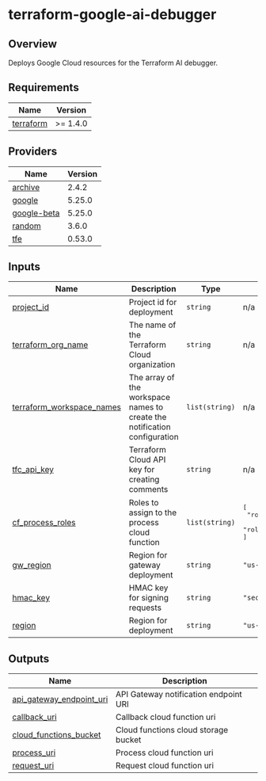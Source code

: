 <!-- BEGIN_TF_DOCS -->
# terraform-google-ai-debugger

## Overview

Deploys Google Cloud resources for the Terraform AI debugger.

## Requirements

| Name | Version |
|------|---------|
| <a name="requirement_terraform"></a> [terraform](#requirement\_terraform) | >= 1.4.0 |

## Providers

| Name | Version |
|------|---------|
| <a name="provider_archive"></a> [archive](#provider\_archive) | 2.4.2 |
| <a name="provider_google"></a> [google](#provider\_google) | 5.25.0 |
| <a name="provider_google-beta"></a> [google-beta](#provider\_google-beta) | 5.25.0 |
| <a name="provider_random"></a> [random](#provider\_random) | 3.6.0 |
| <a name="provider_tfe"></a> [tfe](#provider\_tfe) | 0.53.0 |

## Inputs

| Name | Description | Type | Default | Required |
|------|-------------|------|---------|:--------:|
| <a name="input_project_id"></a> [project\_id](#input\_project\_id) | Project id for deployment | `string` | n/a | yes |
| <a name="input_terraform_org_name"></a> [terraform\_org\_name](#input\_terraform\_org\_name) | The name of the Terraform Cloud organization | `string` | n/a | yes |
| <a name="input_terraform_workspace_names"></a> [terraform\_workspace\_names](#input\_terraform\_workspace\_names) | The array of the workspace names to create the notification configuration | `list(string)` | n/a | yes |
| <a name="input_tfc_api_key"></a> [tfc\_api\_key](#input\_tfc\_api\_key) | Terraform Cloud API key for creating comments | `string` | n/a | yes |
| <a name="input_cf_process_roles"></a> [cf\_process\_roles](#input\_cf\_process\_roles) | Roles to assign to the process cloud function | `list(string)` | <pre>[<br>  "roles/aiplatform.user",<br>  "roles/secretmanager.secretAccessor"<br>]</pre> | no |
| <a name="input_gw_region"></a> [gw\_region](#input\_gw\_region) | Region for gateway deployment | `string` | `"us-west2"` | no |
| <a name="input_hmac_key"></a> [hmac\_key](#input\_hmac\_key) | HMAC key for signing requests | `string` | `"secret"` | no |
| <a name="input_region"></a> [region](#input\_region) | Region for deployment | `string` | `"us-west1"` | no |

## Outputs

| Name | Description |
|------|-------------|
| <a name="output_api_gateway_endpoint_uri"></a> [api\_gateway\_endpoint\_uri](#output\_api\_gateway\_endpoint\_uri) | API Gateway notification endpoint URI |
| <a name="output_callback_uri"></a> [callback\_uri](#output\_callback\_uri) | Callback cloud function uri |
| <a name="output_cloud_functions_bucket"></a> [cloud\_functions\_bucket](#output\_cloud\_functions\_bucket) | Cloud functions cloud storage bucket |
| <a name="output_process_uri"></a> [process\_uri](#output\_process\_uri) | Process cloud function uri |
| <a name="output_request_uri"></a> [request\_uri](#output\_request\_uri) | Request cloud function uri |
<!-- END_TF_DOCS -->